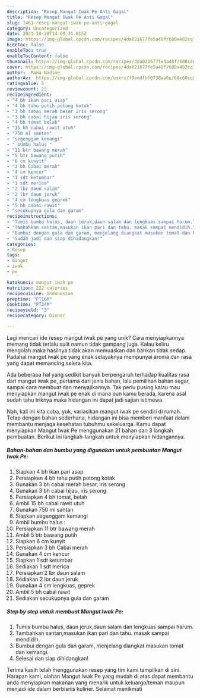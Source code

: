 ```yaml
---
description: "Resep Mangut Iwak Pe Anti Gagal"
title: "Resep Mangut Iwak Pe Anti Gagal"
slug: 1461-resep-mangut-iwak-pe-anti-gagal
category: Uncategorized
date: 2021-10-28T14:09:31.815Z
image: https://img-global.cpcdn.com/recipes/4da021677fe5a40f/680x482cq70/mangut-iwak-pe-foto-resep-utama.jpg
hideToc: false
enableToc: true
enableTocContent: false
thumbnail: https://img-global.cpcdn.com/recipes/4da021677fe5a40f/680x482cq70/mangut-iwak-pe-foto-resep-utama.jpg
cover: https://img-global.cpcdn.com/recipes/4da021677fe5a40f/680x482cq70/mangut-iwak-pe-foto-resep-utama.jpg
author:  Mama Nadine
authorAv:  https://img-global.cpcdn.com/users/f9eedfbf0738aa6e/60x60cq50/avatar.jpg
ratingvalue: 5
reviewcount: 23
recipeingredient:
- "4 bh ikan pari asap"
- "4 bh tahu putih potong kotak"
- "3 bh cabai merah besar iris serong"
- "3 bh cabai hijau iris serong"
- "4 bh tomat belah"
- "15 bh cabai rawit utuh"
- "750 ml santan"
- "segenggam kemangi"
- " bumbu halus "
- "11 btr bawang merah"
- "5 btr bawang putih"
- "6 cm kunyit"
- "3 bh Cabai merah"
- "4 cm kencur"
- "1 sdt ketumbar"
- "1 sdt merica"
- "2 lbr daun salam"
- "2 lbr daun jeruk"
- "4 cm lengkuas geprek"
- "5 bh cabai rawit"
- "secukupnya gula dan garam"
recipeinstructions:
- "Tumis bumbu halus, daun jeruk,daun salam dan lengkuas sampai harum."
- "Tambahkan santan,masukan ikan pari dan tahu. masak sampai mendidih."
- "Bumbui dengan gula dan garam, menjelang diangkat masukan tomat dan kemangi."
- "Sudah jadi dan siap dihidangkan!"
categories:
- Resep
tags:
- mangut
- iwak
- pe

katakunci: mangut iwak pe 
nutrition: 222 calories
recipecuisine: Indonesian
preptime: "PT16M"
cooktime: "PT34M"
recipeyield: "3"
recipecategory: Dinner

---
```



Lagi mencari ide resep mangut iwak pe yang unik? Cara menyiapkannya memang tidak terlalu sulit namun tidak gampang juga. Kalau keliru mengolah maka hasilnya tidak akan memuaskan dan bahkan tidak sedap. Padahal mangut iwak pe yang enak selayaknya mempunyai aroma dan rasa yang dapat memancing selera kita.


Ada beberapa hal yang sedikit banyak berpengaruh terhadap kualitas rasa dari mangut iwak pe, pertama dari jenis bahan, lalu pemilihan bahan segar, sampai cara membuat dan menyajikannya. Tak perlu pusing kalau mau menyiapkan mangut iwak pe enak di mana pun kamu berada, karena asal sudah tahu triknya maka hidangan ini dapat jadi sajian istimewa.




Nah, kali ini kita coba, yuk, variasikan mangut iwak pe sendiri di rumah. Tetap dengan bahan sederhana, hidangan ini bisa memberi manfaat dalam membantu menjaga kesehatan tubuhmu sekeluarga. Kamu dapat menyiapkan Mangut Iwak Pe menggunakan 21 bahan dan 3 langkah pembuatan. Berikut ini langkah-langkah untuk menyiapkan hidangannya.

<!--inarticleads1-->

##### Bahan-bahan dan bumbu yang digunakan untuk pembuatan Mangut Iwak Pe:

1. Siapkan 4 bh ikan pari asap
1. Persiapkan 4 bh tahu putih potong kotak
1. Gunakan 3 bh cabai merah besar, iris serong
1. Gunakan 3 bh cabai hijau, iris serong
1. Persiapkan 4 bh tomat, belah
1. Ambil 15 bh cabai rawit utuh
1. Gunakan 750 ml santan
1. Siapkan segenggam kemangi
1. Ambil  bumbu halus :
1. Persiapkan 11 btr bawang merah
1. Ambil 5 btr bawang putih
1. Siapkan 6 cm kunyit
1. Persiapkan 3 bh Cabai merah
1. Gunakan 4 cm kencur
1. Siapkan 1 sdt ketumbar
1. Sediakan 1 sdt merica
1. Persiapkan 2 lbr daun salam
1. Sediakan 2 lbr daun jeruk
1. Gunakan 4 cm lengkuas, geprek
1. Ambil 5 bh cabai rawit
1. Sediakan secukupnya gula dan garam




<!--inarticleads2-->

##### Step by step untuk membuat Mangut Iwak Pe:

1. Tumis bumbu halus, daun jeruk,daun salam dan lengkuas sampai harum.
1. Tambahkan santan,masukan ikan pari dan tahu. masak sampai mendidih.
1. Bumbui dengan gula dan garam, menjelang diangkat masukan tomat dan kemangi.
1. Selesai dan siap dihidangkan!



Terima kasih telah menggunakan resep yang tim kami tampilkan di sini. Harapan kami, olahan Mangut Iwak Pe yang mudah di atas dapat membantu anda menyiapkan makanan yang menarik untuk keluarga/teman maupun menjadi ide dalam berbisnis kuliner. Selamat menikmati
